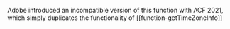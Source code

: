 Adobe introduced an incompatible version of this function with ACF 2021, which simply duplicates the functionality of [[function-getTimeZoneInfo]]
